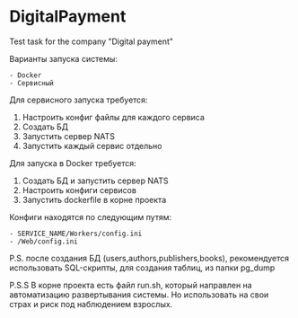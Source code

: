 # DigitalPayment
Test task for the company "Digital payment"

 Варианты запуска системы:

    - Docker
    - Сервисный

Для сервисного запуска требуется:
1. Настроить конфиг файлы для каждого сервиса
2. Создать БД
3. Запустить сервер NATS
4. Запустить каждый сервис отдельно

Для запуска в Docker требуется:
1. Создать БД и запустить сервер NATS
2. Настроить конфиги сервисов
3. Запустить dockerfile в корне проекта

Конфиги находятся по следующим путям:

    - SERVICE_NAME/Workers/config.ini
    - /Web/config.ini

P.S. после создания БД (users,authors,publishers,books), 
рекомендуется использовать SQL-скрипты, для создания таблиц, из папки pg_dump

P.S.S В корне проекта есть файл run.sh, который направлен на автоматизацию развертывания системы. Но использовать на свои страх и риск под наблюдением взрослых.
